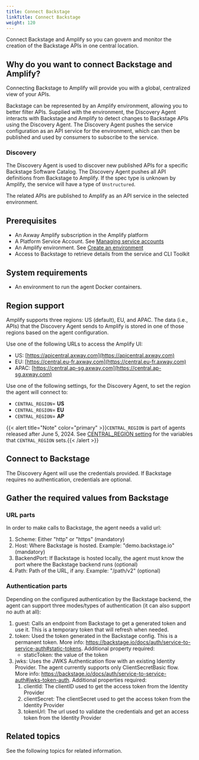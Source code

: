 ```yaml
---
title: Connect Backstage
linkTitle: Connect Backstage
weight: 120
---
```

Connect Backstage and Amplify so you can govern and monitor the creation of the Backstage APIs in one central location.

## Why do you want to connect Backstage and Amplify?

Connecting Backstage to Amplify will provide you with a global, centralized view of your APIs.

Backstage can be represented by an Amplify environment, allowing you to better filter APIs. Supplied with the environment, the Discovery Agent interacts with Backstage and Amplify to detect changes to Backstage APIs using the Discovery Agent. The Discovery Agent pushes the service configuration as an API service for the environment, which can then be published and used by consumers to subscribe to the service.

### Discovery

The Discovery Agent is used to discover new published APIs for a specific Backstage Software Catalog. The Discovery Agent pushes all API definitions from Backstage to Amplify. If the spec type is unknown by Amplify, the service will have a type of `Unstructured`.

The related APIs are published to Amplify as an API service in the selected environment.

## Prerequisites

* An Axway Amplify subscription in the Amplify platform
* A Platform Service Account. See [Managing service accounts](https://docs.axway.com/bundle/platform-management/page/docs/management_guide/organizations/managing_organizations/index.html/#managing-service-accounts)
* An Amplify environment. See [Create an environment](/docs/integrate_with_central/cli_central/cli_environments/)
* Access to Backstage to retrieve details from the service and CLI Toolkit

## System requirements

* An environment to run the agent Docker containers.

## Region support

Amplify supports three regions: US (default), EU, and APAC. The data (i.e., APIs) that the Discovery Agent sends to Amplify is stored in one of those regions based on the agent configuration.

Use one of the following URLs to access the Amplify UI:

* US: [https://apicentral.axway.com](https://apicentral.axway.com)
* EU: [https://central.eu-fr.axway.com](https://central.eu-fr.axway.com)
* APAC: [https://central.ap-sg.axway.com](https://central.ap-sg.axway.com)

Use one of the following settings, for the Discovery Agent, to set the region the agent will connect to:

* `CENTRAL_REGION`= **US**
* `CENTRAL_REGION`= **EU**
* `CENTRAL_REGION`= **AP**

{{< alert title="Note" color="primary" >}}`CENTRAL_REGION` is part of agents released after June 5, 2024. See [CENTRAL_REGION setting](/docs/connect_manage_environ/connected_agent_common_reference/network_traffic/#central_region-setting) for the variables that `CENTRAL_REGION` sets.{{< /alert >}}

## Connect to Backstage

The Discovery Agent will use the credentials provided. If Backstage requires no authentication, credentials are optional.

## Gather the required values from Backstage

### URL parts

In order to make calls to Backstage, the agent needs a valid url:

1. Scheme: Either "http" or "https" (mandatory)
2. Host: Where Backstage is hosted. Example: "demo.backstage.io" (mandatory)
3. BackendPort: If Backstage is hosted locally, the agent must know the port where the Backstage backend runs (optional)
4. Path: Path of the URL, if any. Example: "/path/v2" (optional)

### Authentication parts

Depending on the configured authentication by the Backstage backend, the agent can support three modes/types of authentication (it can also support no auth at all):

1. guest: Calls an endpoint from Backstage to get a generated token and use it. This is a temporary token that will refresh when needed.
2. token: Used the token generated in the Backstage config. This is a permanent token. More info: <https://backstage.io/docs/auth/service-to-service-auth#static-tokens>. Additional property required:
   * staticToken: the value of the token
3. jwks: Uses the JWKS Authentication flow with an existing Identity Provider. The agent currently supports only ClientSecretBasic flow. More info: <https://backstage.io/docs/auth/service-to-service-auth#jwks-token-auth>. Additional properties required:
   1. clientId: The clientID used to get the access token from the Identity Provider
   2. clientSecret: The clientSecret used to get the access token from the Identity Provider
   3. tokenUrl: The url used to validate the credentials and get an access token from the Identity Provider

## Related topics

See the following topics for related information.
